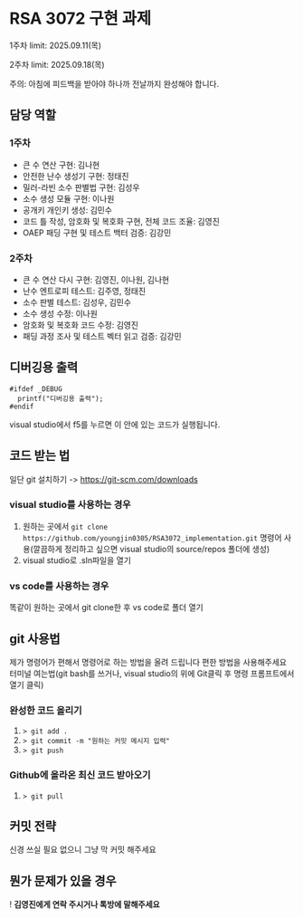 # RSA 3072 구현 과제
<p>1주차 limit: 2025.09.11(목)</p>
<p>2주차 limit: 2025.09.18(목)</p>
<p>주의: 아침에 피드백을 받아야 하나까 전날까지 완성해야 합니다.</p>

## 담당 역할
### 1주차
* 큰 수 연산 구현: 김나현
* 안전한 난수 생성기 구현: 정태진
* 밀러-라빈 소수 판별법 구현: 김성우
* 소수 생성 모듈 구현: 이나원
* 공개키 개인키 생성: 김민수
* 코드 틀 작성, 암호화 및 복호화 구현, 전체 코드 조율: 김영진
* OAEP 패딩 구현 및 테스트 백터 검증: 김강민
### 2주차
* 큰 수 연산 다시 구현: 김영진, 이나원, 김나현
* 난수 엔트로피 테스트: 김주영, 정태진
* 소수 판별 테스트: 김성우, 김민수
* 소수 생성 수정: 이나원
* 암호화 및 복호화 코드 수정: 김영진
* 패딩 과정 조사 및 테스트 벡터 읽고 검증: 김강민

## 디버깅용 출력
```
#ifdef _DEBUG
  printf("디버깅용 출력");
#endif
```
visual studio에서 f5를 누르면 이 안에 있는 코드가 실행됩니다.

## 코드 받는 법
일단 git 설치하기 -> https://git-scm.com/downloads
### visual studio를 사용하는 경우
1. 원하는 곳에서 `git clone https://github.com/youngjin0305/RSA3072_implementation.git` 명령어 사용(깔끔하게 정리하고 싶으면 visual studio의 source/repos 폴더에 생성)
2. visual studio로 .sln파일을 열기
### vs code를 사용하는 경우
똑같이 원하는 곳에서 git clone한 후 vs code로 폴더 열기

## git 사용법
제가 명령어가 편해서 명령어로 하는 방법을 올려 드립니다 편한 방법을 사용해주세요
터미널 여는법(git bash를 쓰거나, visual studio의 위에 Git클릭 후 명령 프롬프트에서 열기 클릭)
### 완성한 코드 올리기
1. `> git add .`
2. `> git commit -m "원하는 커밋 메시지 입력"`
3. `> git push`
### Github에 올라온 최신 코드 받아오기
1. `> git pull`

## 커밋 전략
신경 쓰실 필요 없으니 그냥 막 커밋 해주세요

## 뭔가 문제가 있을 경우
! **김영진에게 연락 주시거나 톡방에 말해주세요**
